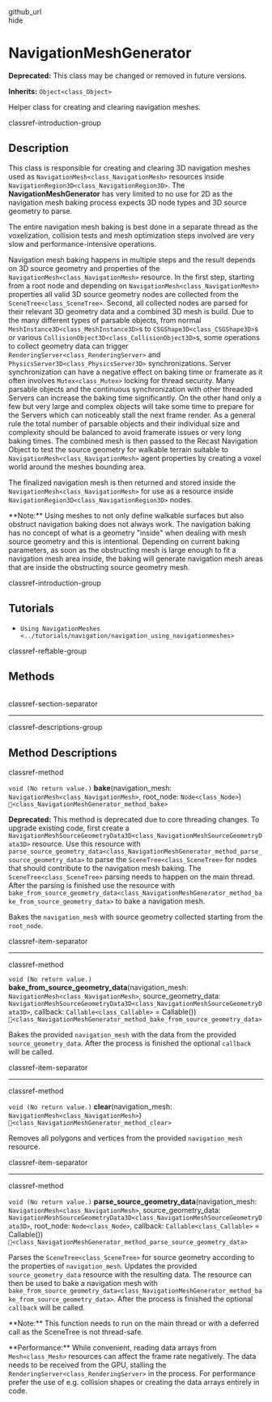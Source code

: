 github\_url  
hide

# NavigationMeshGenerator

**Deprecated:** This class may be changed or removed in future versions.

**Inherits:** `Object<class_Object>`

Helper class for creating and clearing navigation meshes.

classref-introduction-group

## Description

This class is responsible for creating and clearing 3D navigation meshes
used as `NavigationMesh<class_NavigationMesh>` resources inside
`NavigationRegion3D<class_NavigationRegion3D>`. The
**NavigationMeshGenerator** has very limited to no use for 2D as the
navigation mesh baking process expects 3D node types and 3D source
geometry to parse.

The entire navigation mesh baking is best done in a separate thread as
the voxelization, collision tests and mesh optimization steps involved
are very slow and performance-intensive operations.

Navigation mesh baking happens in multiple steps and the result depends
on 3D source geometry and properties of the
`NavigationMesh<class_NavigationMesh>` resource. In the first step,
starting from a root node and depending on
`NavigationMesh<class_NavigationMesh>` properties all valid 3D source
geometry nodes are collected from the `SceneTree<class_SceneTree>`.
Second, all collected nodes are parsed for their relevant 3D geometry
data and a combined 3D mesh is build. Due to the many different types of
parsable objects, from normal `MeshInstance3D<class_MeshInstance3D>`s to
`CSGShape3D<class_CSGShape3D>`s or various
`CollisionObject3D<class_CollisionObject3D>`s, some operations to
collect geometry data can trigger
`RenderingServer<class_RenderingServer>` and
`PhysicsServer3D<class_PhysicsServer3D>` synchronizations. Server
synchronization can have a negative effect on baking time or framerate
as it often involves `Mutex<class_Mutex>` locking for thread security.
Many parsable objects and the continuous synchronization with other
threaded Servers can increase the baking time significantly. On the
other hand only a few but very large and complex objects will take some
time to prepare for the Servers which can noticeably stall the next
frame render. As a general rule the total number of parsable objects and
their individual size and complexity should be balanced to avoid
framerate issues or very long baking times. The combined mesh is then
passed to the Recast Navigation Object to test the source geometry for
walkable terrain suitable to `NavigationMesh<class_NavigationMesh>`
agent properties by creating a voxel world around the meshes bounding
area.

The finalized navigation mesh is then returned and stored inside the
`NavigationMesh<class_NavigationMesh>` for use as a resource inside
`NavigationRegion3D<class_NavigationRegion3D>` nodes.

\*\*Note:\*\* Using meshes to not only define walkable surfaces but also
obstruct navigation baking does not always work. The navigation baking
has no concept of what is a geometry "inside" when dealing with mesh
source geometry and this is intentional. Depending on current baking
parameters, as soon as the obstructing mesh is large enough to fit a
navigation mesh area inside, the baking will generate navigation mesh
areas that are inside the obstructing source geometry mesh.

classref-introduction-group

## Tutorials

-   `Using NavigationMeshes <../tutorials/navigation/navigation_using_navigationmeshes>`

classref-reftable-group

## Methods

<table>
<tbody>
<tr>
</tr>
<tr>
</tr>
<tr>
</tr>
<tr>
</tr>
</tbody>
</table>

classref-section-separator

------------------------------------------------------------------------

classref-descriptions-group

## Method Descriptions

classref-method

`void (No return value.)` **bake**(navigation\_mesh:
`NavigationMesh<class_NavigationMesh>`, root\_node: `Node<class_Node>`)
`🔗<class_NavigationMeshGenerator_method_bake>`

**Deprecated:** This method is deprecated due to core threading changes.
To upgrade existing code, first create a
`NavigationMeshSourceGeometryData3D<class_NavigationMeshSourceGeometryData3D>`
resource. Use this resource with
`parse_source_geometry_data<class_NavigationMeshGenerator_method_parse_source_geometry_data>`
to parse the `SceneTree<class_SceneTree>` for nodes that should
contribute to the navigation mesh baking. The
`SceneTree<class_SceneTree>` parsing needs to happen on the main thread.
After the parsing is finished use the resource with
`bake_from_source_geometry_data<class_NavigationMeshGenerator_method_bake_from_source_geometry_data>`
to bake a navigation mesh.

Bakes the `navigation_mesh` with source geometry collected starting from
the `root_node`.

classref-item-separator

------------------------------------------------------------------------

classref-method

`void (No return value.)`
**bake\_from\_source\_geometry\_data**(navigation\_mesh:
`NavigationMesh<class_NavigationMesh>`, source\_geometry\_data:
`NavigationMeshSourceGeometryData3D<class_NavigationMeshSourceGeometryData3D>`,
callback: `Callable<class_Callable>` = Callable())
`🔗<class_NavigationMeshGenerator_method_bake_from_source_geometry_data>`

Bakes the provided `navigation_mesh` with the data from the provided
`source_geometry_data`. After the process is finished the optional
`callback` will be called.

classref-item-separator

------------------------------------------------------------------------

classref-method

`void (No return value.)` **clear**(navigation\_mesh:
`NavigationMesh<class_NavigationMesh>`)
`🔗<class_NavigationMeshGenerator_method_clear>`

Removes all polygons and vertices from the provided `navigation_mesh`
resource.

classref-item-separator

------------------------------------------------------------------------

classref-method

`void (No return value.)`
**parse\_source\_geometry\_data**(navigation\_mesh:
`NavigationMesh<class_NavigationMesh>`, source\_geometry\_data:
`NavigationMeshSourceGeometryData3D<class_NavigationMeshSourceGeometryData3D>`,
root\_node: `Node<class_Node>`, callback: `Callable<class_Callable>` =
Callable())
`🔗<class_NavigationMeshGenerator_method_parse_source_geometry_data>`

Parses the `SceneTree<class_SceneTree>` for source geometry according to
the properties of `navigation_mesh`. Updates the provided
`source_geometry_data` resource with the resulting data. The resource
can then be used to bake a navigation mesh with
`bake_from_source_geometry_data<class_NavigationMeshGenerator_method_bake_from_source_geometry_data>`.
After the process is finished the optional `callback` will be called.

\*\*Note:\*\* This function needs to run on the main thread or with a
deferred call as the SceneTree is not thread-safe.

\*\*Performance:\*\* While convenient, reading data arrays from
`Mesh<class_Mesh>` resources can affect the frame rate negatively. The
data needs to be received from the GPU, stalling the
`RenderingServer<class_RenderingServer>` in the process. For performance
prefer the use of e.g. collision shapes or creating the data arrays
entirely in code.
